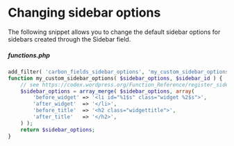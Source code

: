 # Changing sidebar options

The following snippet allows you to change the default sidebar options for sidebars created through the Sidebar field.

##### functions.php

```php
add_filter( 'carbon_fields_sidebar_options', 'my_custom_sidebar_options', 10, 2 );
function my_custom_sidebar_options( $sidebar_options, $sidebar_id ) {
	// see https://codex.wordpress.org/Function_Reference/register_sidebar for more info on the available options
	$sidebar_options = array_merge( $sidebar_options, array(
		'before_widget' => '<li id="%1$s" class="widget %2$s">',
		'after_widget'  => '</li>',
		'before_title'  => '<h2 class="widgettitle">',
		'after_title'   => '</h2>',
	) );
	return $sidebar_options;
}
```
